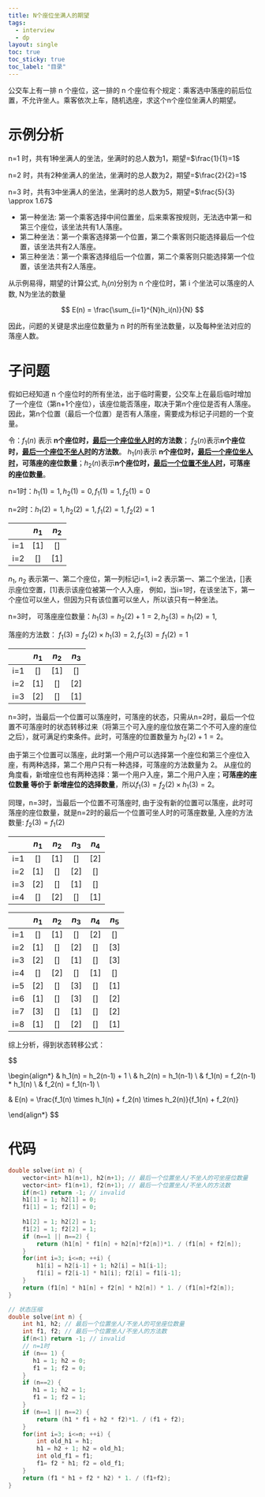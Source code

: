 ```yaml
---
title: N个座位坐满人的期望
tags:
  - interview
  - dp
layout: single
toc: true
toc_sticky: true
toc_label: "目录"
---
```


公交车上有一排 n 个座位，这一排的 n 个座位有个规定：乘客选中落座的前后位置，不允许坐人。乘客依次上车，随机选座，求这个n个座位坐满人的期望。


# 示例分析

n=1 时，共有1种坐满人的坐法，坐满时的总人数为1，期望=$\frac{1}{1}=1$

n=2 时，共有2种坐满人的坐法，坐满时的总人数为2，期望=$\frac{2}{2}=1$

n=3 时，共有3中坐满人的坐法，坐满时的总人数为5，期望=$\frac{5}{3} \approx 1.67$

- 第一种坐法: 第一个乘客选择中间位置坐，后来乘客按规则，无法选中第一和第三个座位，该坐法共有1人落座。
- 第二种坐法：第一个乘客选择第一个位置，第二个乘客则只能选择最后一个位置，该坐法共有2人落座。
- 第三种坐法：第一个乘客选择组后一个位置，第二个乘客则只能选择第一个位置，该坐法共有2人落座。

从示例易得，期望的计算公式, $h_i(n)$分别为 n 个座位时，第 i 个坐法可以落座的人数, N为坐法的数量

$$
  E(n) = \frac{\sum_{i=1}^{N}h_i(n)}{N}
$$

因此，问题的关键是求出座位数量为 n 时的所有坐法数量，以及每种坐法对应的落座人数。

# 子问题

假如已经知道 n 个座位时的所有坐法，出于临时需要，公交车上在最后临时增加了一个座位（第n+1个座位），该座位能否落座，取决于第n个座位是否有人落座。
因此，第n个位置（最后一个位置）是否有人落座，需要成为标记子问题的一个变量。

令：$f_1(n)$ 表示 **n个座位时，<u>最后一个座位坐人时</u>的方法数**； $f_2(n)$表示**n个座位时，<u>最后一个座位不坐人时</u>的方法数**。
$h_1(n)$表示 **n个座位时，<u>最后一个座位坐人时</u>，可落座的座位数量**；$h_2(n)$表示**n个座位时，<u>最后一个位置不坐人时</u>，可落座的座位数量**。

n=1时：$h_1(1)=1, h_2(1)=0, f_1(1)=1, f_2(1)=0$

n=2时：$h_1(2)=1, h_2(2)=1, f_1(2)=1, f_2(2)=1$

| | $n_1$ | $n_2$ |
|:--:| :--: | :--: |
|i=1 | [1] | [] |
|i=2 | [] | [1] |


$n_1$, $n_2$ 表示第一、第二个座位，第一列标记i=1, i=2 表示第一、第二个坐法，[]表示座位空置，[1]表示该座位被第一个人入座，
例如，当i=1时，在该坐法下，第一个座位可以坐人，但因为只有该位置可以坐人，所以该只有一种坐法。

n=3时， 可落座座位数量：$h_1(3) = h_2(2) + 1=2, h_2(3) = h_1(2)=1$,

落座的方法数： $f_1(3) = f_2(2) \times h_1(3) = 2, f_2(3)=f_1(2) =1$

| | $n_1$ | $n_2$ | $n_3$ |
|:--:| :--: | :--: | :--: |
|i=1 | [] | [1] | [] |
|i=2 | [1] | [] | [2] |
|i=3 | [2] | [] | [1] |

n=3时，当最后一个位置可以落座时，可落座的状态，只需从n=2时，最后一个位置不可落座时的状态转移过来（将第三个可入座的座位放在第二个不可入座的座位之后），就可满足约束条件。此时，可落座的位置数量为 $h_2(2) + 1 = 2$。

由于第三个位置可以落座，此时第一个用户可以选择第一个座位和第三个座位入座，有两种选择，第二个用户只有一种选择，可落座的方法数量为 2。
从座位的角度看，新增座位也有两种选择：第一个用户入座，第二个用户入座；**可落座的座位数量 等价于 新增座位的选择数量**，所以$f_1(3)=f_2(2) \times h_1(3) = 2$。

同理，n=3时，当最后一个位置不可落座时, 由于没有新的位置可以落座，此时可落座的座位数量，就是n=2时的最后一个位置可坐人时的可落座数量,  入座的方法数量: $f_2(3) = f_1(2)$


| | $n_1$ | $n_2$ | $n_3$ | $n_4$ |
|:--:| :--: | :--: | :--: | :--: |
|i=1 | [] | [1] | [] | [2] |
|i=2 | [1] | [] | [2] | [] |
|i=3 | [2] | [] | [1] | [] |
|i=4 | [] | [2] | [] | [1] |


| | $n_1$ | $n_2$ | $n_3$ | $n_4$ | $n_5$|
|:--:| :--: | :--: | :--: | :--: | :--: |
|i=1 | [] | [1] | [] | [2] | [] |
|i=2 | [1] | [] | [2] | [] | [3] |
|i=3 | [2] | [] | [1] | [] | [3] |
|i=4 | [] | [2] | [] | [1] | [] |
|i=5 | [2] | [] | [3] | [] | [1] |
|i=6 | [1] | [] | [3] | [] | [2] |
|i=7 | [3] | [] | [1] | [] | [2] |
|i=8 | [1] | [] | [2] | [] | [1] |

综上分析，得到状态转移公式：

$$

\begin{align*}
& h_1(n) = h_2(n-1) + 1 \\
& h_2(n) = h_1(n-1) \\
& f_1(n) = f_2(n-1) * h_1(n) \\
& f_2(n) = f_1(n-1) \\

& E(n) = \frac{f_1(n) \times h_1(n) + f_2(n) \times h_2(n)}{f_1(n) + f_2(n)}

\end{align*}
$$

# 代码

```cpp
double solve(int n) {
    vector<int> h1(n+1), h2(n+1); // 最后一个位置坐人/不坐人的可坐座位数量
    vector<int> f1(n+1), f2(n+1); // 最后一个位置坐人/不坐人的方法数
    if(n<1) return -1; // invalid
    h1[1] = 1; h2[1] = 0;
    f1[1] = 1; f2[1] = 0;
    
    h1[2] = 1; h2[2] = 1;
    f1[2] = 1; f2[2] = 1;
    if (n==1 || n==2) {
        return (h1[n] * f1[n] + h2[n]*f2[n])*1. / (f1[n] + f2[n]);
    }
    for(int i=3; i<=n; ++i) {
        h1[i] = h2[i-1] + 1; h2[i] = h1[i-1];
        f1[i] = f2[i-1] * h1[i]; f2[i] = f1[i-1];
    }
    return (f1[n] * h1[n] + f2[n] * h2[n]) * 1. / (f1[n]+f2[n]);
}
```
```cpp
// 状态压缩
double solve(int n) {
    int h1, h2; // 最后一个位置坐人/不坐人的可坐座位数量
    int f1, f2; // 最后一个位置坐人/不坐人的方法数
    if(n<1) return -1; // invalid
    // n=1时
    if (n== 1) {
       h1 = 1; h2 = 0;
       f1 = 1; f2 = 0;
    }
    if (n==2) {
       h1 = 1; h2 = 1;
       f1 = 1; f2 = 1;
    }
    if (n==1 || n==2) {
        return (h1 * f1 + h2 * f2)*1. / (f1 + f2);
    }
    for(int i=3; i<=n; ++i) {
        int old_h1 = h1;
        h1 = h2 + 1; h2 = old_h1;
        int old_f1 = f1;
        f1= f2 * h1; f2 = old_f1;
    }
    return (f1 * h1 + f2 * h2) * 1. / (f1+f2);
}

```
